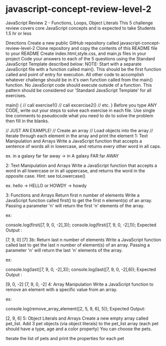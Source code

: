 # javascript-concept-review-level-2
JavaScript Review 2 - Functions, Loops, Object Literals
This 5 challenge review covers core JavaScript concepts and is expected to take Students 1.5 hr or less

Directions
Create a new public GitHub repository called javascript-concept-review-level-2
Clone repository and copy the contents of this README file to your README
Create index.html,style.css, and main.js files in your project
Code your answers to each of the 5 questions using the Standard JavaScript Template described below:
NOTE: Start with a separate JavaScript file with a function called main(). This should be the first function called and point of entry for execution. All other code to accomplish whatever challenge should be in it's own function called from the main() function. No JavaScript code should execute outside of a function. This pattern should be considered our 'Standard JavaScript Template' for all exercises.

main() {
    // call exercise1()
    // call excercise2()
    // etc.
}
Before you type ANY CODE, write out your steps to solve each exercise in each file. Use single line comments to pseudocode what you need to do to solve the problem then fill in the blanks.

// JUST AN EXAMPLE!
// Create an array
// Load objects into the array
// Iterate through each element in the array and print the element
1: Text Manipulation and Arrays
Write a JavaScript function that accepts a sentence of words all in lowercase, and returns every other word in all caps.

ex. in a galaxy far far away -> in A galaxy FAR far AWAY

2: Text Manipulation and Arrays
Write a JavaScript function that accepts a word in all lowercase or in all uppercase, and returns the word in the opposite case. Hint: see toLowercase()

ex. hello -> HELLO or HOWDY -> howdy

3: Functions and Arrays
Return first n number of elements
Write a JavaScript function called first() to get the first n element(s) of an array. Passing a parameter 'n' will return the first 'n' elements of the array.

ex:

console.log(first([7, 9, 0, -2],3));
console.log(first([7, 9, 0, -2],1));
Expected Output :

[7, 9, 0] 
[7] 
3b: Return last n number of elements
Write a JavaScript function called last to get the last n number of element(s) of an array. Passing a parameter 'n' will return the last 'n' elements of the array.

ex:

console.log(last([7, 9, 0, -2],3)); 
console.log(last([7, 9, 0, -2],6));
Expected Output :

[9, 0, -2] 
[7, 9, 0, -2]
4: Array Manipulation
Write a JavaScript function to remove an element with a specific value from an array.

ex:

console.log(remove_array_element([2, 5, 9, 6], 5));
Expected Output:

[2, 9, 6]
5: Object Literals and Arrays
Create a new empty array called pet_list. Add 3 pet objects (via object literals) to the pet_list array (each pet should have a type, age and a color property) You can choose the pets.

Iterate the list of pets and print the properties for each pet
